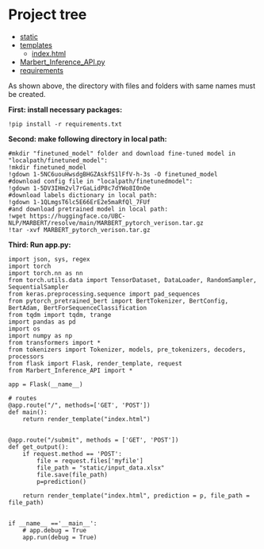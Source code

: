 
# Project tree

 * [static](./static)
 * [templates](./templates)
   * [index.html](./templates/index.html)
 * [Marbert_Inference_API.py](./Marbert_Inference_API.py)
 * [requirements](./requirements)

As shown above, the directory with files and folders with same names must be created.

**First: install necessary packages:**
```
!pip install -r requirements.txt
```

**Second: make following directory in local path:** <br>
```
#mkdir "finetuned_model" folder and download fine-tuned model in "localpath/finetuned_model":
!mkdir finetuned_model
!gdown 1-5NC6uouHwsdgBHGZAskfS1lFfV-h-3s -O finetuned_model
#download config file in "localpath/finetunedmodel":
!gdown 1-5DV3IHm2vl7rGaLidP8c7dYWo8I0nOe
#download labels dictionary in local path:
!gdown 1-1QLmgsT6lc5E66ErE2e5maRfQl_7FUf
#and download pretrained model in local path:
!wget https://huggingface.co/UBC-NLP/MARBERT/resolve/main/MARBERT_pytorch_verison.tar.gz
!tar -xvf MARBERT_pytorch_verison.tar.gz
```
**Third: Run app.py:**
```
import json, sys, regex
import torch
import torch.nn as nn
from torch.utils.data import TensorDataset, DataLoader, RandomSampler, SequentialSampler
from keras.preprocessing.sequence import pad_sequences
from pytorch_pretrained_bert import BertTokenizer, BertConfig, BertAdam, BertForSequenceClassification
from tqdm import tqdm, trange
import pandas as pd
import os
import numpy as np
from transformers import *
from tokenizers import Tokenizer, models, pre_tokenizers, decoders, processors
from flask import Flask, render_template, request
from Marbert_Inference_API import *

app = Flask(__name__)

# routes
@app.route("/", methods=['GET', 'POST'])
def main():
	return render_template("index.html")


@app.route("/submit", methods = ['GET', 'POST'])
def get_output():
	if request.method == 'POST':
		file = request.files['myfile']
		file_path = "static/input_data.xlsx"
		file.save(file_path)
		p=prediction()

	return render_template("index.html", prediction = p, file_path = file_path)


if __name__ =='__main__':
	# app.debug = True
	app.run(debug = True)

```
